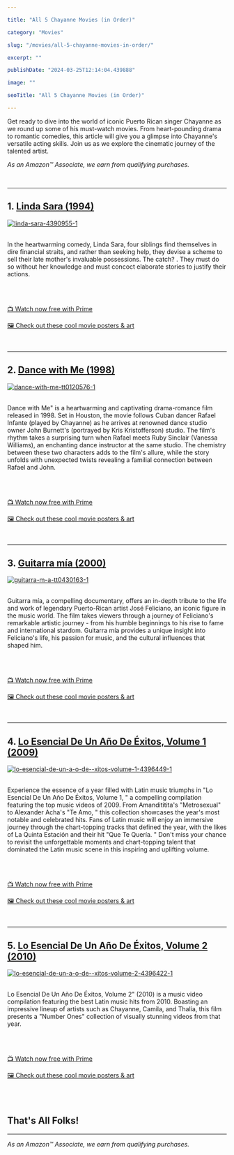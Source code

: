 ```yaml
---

title: "All 5 Chayanne Movies (in Order)"

category: "Movies"

slug: "/movies/all-5-chayanne-movies-in-order/"

excerpt: ""

publishDate: "2024-03-25T12:14:04.439888"

image: ""

seoTitle: "All 5 Chayanne Movies (in Order)"

---
```


Get ready to dive into the world of iconic Puerto Rican singer Chayanne as we round up some of his must-watch movies. From heart-pounding drama to romantic comedies, this article will give you a glimpse into Chayanne's versatile acting skills. Join us as we explore the cinematic journey of the talented artist. 

*As an Amazon™ Associate, we earn from qualifying purchases.*

<br>

<hr>


## 1. [Linda Sara (1994)](https://serp.ly/amazon/Linda+Sara+1994?i=movies-tv)

<div class="image"><a href="https://serp.ly/amazon/Linda+Sara+1994?i=movies-tv"><img alt="linda-sara-4390955-1" src="https://imagedelivery.net/vy2bglCGN6hEeWOnSe2c7A/linda-sara-4390955-1/w=720,h=540,fit=pad,background=black"/></a></div>

<br>

In the heartwarming comedy, Linda Sara, four siblings find themselves in dire financial straits, and rather than seeking help, they devise a scheme to sell their late mother's invaluable possessions. The catch? . They must do so without her knowledge and must concoct elaborate stories to justify their actions. 

<br>

<br>

[📺 Watch now free with Prime](https://serp.ly/amazonprime/*)

[🖼️ Check out these cool movie posters & art](https://serp.ly/amazon/Linda+Sara+1994+poster?rh=n%3A3736081)

<br>

<hr>


## 2. [Dance with Me (1998)](https://serp.ly/amazon/Dance+with+Me+1998?i=movies-tv)

<div class="image"><a href="https://serp.ly/amazon/Dance+with+Me+1998?i=movies-tv"><img alt="dance-with-me-tt0120576-1" src="https://imagedelivery.net/vy2bglCGN6hEeWOnSe2c7A/dance-with-me-tt0120576-1/w=720,h=540,fit=pad,background=black"/></a></div>

<br>

Dance with Me" is a heartwarming and captivating drama-romance film released in 1998. Set in Houston, the movie follows Cuban dancer Rafael Infante (played by Chayanne) as he arrives at renowned dance studio owner John Burnett's (portrayed by Kris Kristofferson) studio. The film's rhythm takes a surprising turn when Rafael meets Ruby Sinclair (Vanessa Williams), an enchanting dance instructor at the same studio. The chemistry between these two characters adds to the film's allure, while the story unfolds with unexpected twists revealing a familial connection between Rafael and John. 

<br>

<br>

[📺 Watch now free with Prime](https://serp.ly/amazonprime/*)

[🖼️ Check out these cool movie posters & art](https://serp.ly/amazon/Dance+with+Me+1998+poster?rh=n%3A3736081)

<br>

<hr>


## 3. [Guitarra mía (2000)](https://serp.ly/amazon/Guitarra+ma+2000?i=movies-tv)

<div class="image"><a href="https://serp.ly/amazon/Guitarra+ma+2000?i=movies-tv"><img alt="guitarra-m-a-tt0430163-1" src="https://imagedelivery.net/vy2bglCGN6hEeWOnSe2c7A/guitarra-m-a-tt0430163-1/w=720,h=540,fit=pad,background=black"/></a></div>

<br>

Guitarra mía, a compelling documentary, offers an in-depth tribute to the life and work of legendary Puerto-Rican artist José Feliciano, an iconic figure in the music world. The film takes viewers through a journey of Feliciano's remarkable artistic journey - from his humble beginnings to his rise to fame and international stardom. Guitarra mía provides a unique insight into Feliciano's life, his passion for music, and the cultural influences that shaped him. 

<br>

<br>

[📺 Watch now free with Prime](https://serp.ly/amazonprime/*)

[🖼️ Check out these cool movie posters & art](https://serp.ly/amazon/Guitarra+ma+2000+poster?rh=n%3A3736081)

<br>

<hr>


## 4. [Lo Esencial De Un Año De Éxitos, Volume 1 (2009)](https://serp.ly/amazon/Lo+Esencial+De+Un+Ao+De+xitos+Volume+1+2009?i=movies-tv)

<div class="image"><a href="https://serp.ly/amazon/Lo+Esencial+De+Un+Ao+De+xitos+Volume+1+2009?i=movies-tv"><img alt="lo-esencial-de-un-a-o-de--xitos-volume-1-4396449-1" src="https://imagedelivery.net/vy2bglCGN6hEeWOnSe2c7A/lo-esencial-de-un-a-o-de--xitos-volume-1-4396449-1/w=720,h=540,fit=pad,background=black"/></a></div>

<br>

Experience the essence of a year filled with Latin music triumphs in "Lo Esencial De Un Año De Éxitos, Volume 1, " a compelling compilation featuring the top music videos of 2009. From Amandititita's "Metrosexual" to Alexander Acha's "Te Amo, " this collection showcases the year's most notable and celebrated hits. Fans of Latin music will enjoy an immersive journey through the chart-topping tracks that defined the year, with the likes of La Quinta Estación and their hit "Que Te Quería. " Don't miss your chance to revisit the unforgettable moments and chart-topping talent that dominated the Latin music scene in this inspiring and uplifting volume. 

<br>

<br>

[📺 Watch now free with Prime](https://serp.ly/amazonprime/*)

[🖼️ Check out these cool movie posters & art](https://serp.ly/amazon/Lo+Esencial+De+Un+Ao+De+xitos+Volume+1+2009+poster?rh=n%3A3736081)

<br>

<hr>


## 5. [Lo Esencial De Un Año De Éxitos, Volume 2 (2010)](https://serp.ly/amazon/Lo+Esencial+De+Un+Ao+De+xitos+Volume+2+2010?i=movies-tv)

<div class="image"><a href="https://serp.ly/amazon/Lo+Esencial+De+Un+Ao+De+xitos+Volume+2+2010?i=movies-tv"><img alt="lo-esencial-de-un-a-o-de--xitos-volume-2-4396422-1" src="https://imagedelivery.net/vy2bglCGN6hEeWOnSe2c7A/lo-esencial-de-un-a-o-de--xitos-volume-2-4396422-1/w=720,h=540,fit=pad,background=black"/></a></div>

<br>

Lo Esencial De Un Año De Éxitos, Volume 2" (2010) is a music video compilation featuring the best Latin music hits from 2010. Boasting an impressive lineup of artists such as Chayanne, Camila, and Thalía, this film presents a "Number Ones" collection of visually stunning videos from that year. 

<br>

<br>

[📺 Watch now free with Prime](https://serp.ly/amazonprime/*)

[🖼️ Check out these cool movie posters & art](https://serp.ly/amazon/Lo+Esencial+De+Un+Ao+De+xitos+Volume+2+2010+poster?rh=n%3A3736081)

<br>

<br>


## That's All Folks!

<hr>

*As an Amazon™ Associate, we earn from qualifying purchases.*